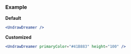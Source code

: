 ### Example

**Default**
```jsx
<UndrawDreamer />
```

**Customized**
```jsx
<UndrawDreamer primaryColor="#41B883" height="100" />
```
